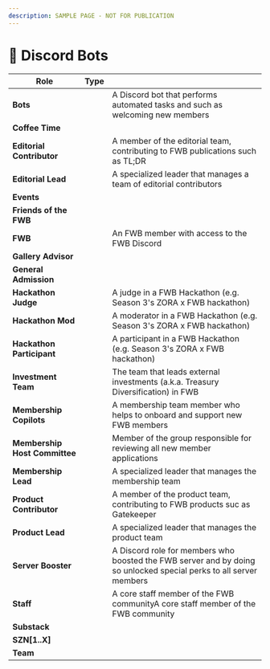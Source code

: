 ```yaml
---
description: SAMPLE PAGE - NOT FOR PUBLICATION
---
```


# 🤖 Discord Bots

<table><thead><tr><th>Role</th><th data-type="select" data-multiple>Type</th><th></th></tr></thead><tbody><tr><td><strong>Bots</strong></td><td></td><td>A Discord bot that performs automated tasks and such as welcoming new members</td></tr><tr><td><strong>Coffee Time</strong></td><td></td><td></td></tr><tr><td><strong>Editorial Contributor</strong></td><td></td><td>A member of the editorial team, contributing to FWB publications such as TL;DR</td></tr><tr><td><strong>Editorial Lead</strong></td><td></td><td>A specialized leader that manages a team of editorial contributors</td></tr><tr><td><strong>Events</strong></td><td></td><td></td></tr><tr><td><strong>Friends of the FWB</strong></td><td></td><td></td></tr><tr><td><strong>FWB</strong></td><td></td><td>An FWB member with access to the FWB Discord</td></tr><tr><td><strong>Gallery Advisor</strong></td><td></td><td></td></tr><tr><td><strong>General Admission</strong></td><td></td><td></td></tr><tr><td><strong>Hackathon Judge</strong></td><td></td><td>A judge in a FWB Hackathon (e.g. Season 3's ZORA x FWB hackathon)</td></tr><tr><td><strong>Hackathon Mod</strong></td><td></td><td>A moderator in a FWB Hackathon (e.g. Season 3's ZORA x FWB hackathon)</td></tr><tr><td><strong>Hackathon Participant</strong></td><td></td><td>A participant in a FWB Hackathon (e.g. Season 3's ZORA x FWB hackathon)</td></tr><tr><td><strong>Investment Team</strong></td><td></td><td>The team that leads external investments (a.k.a. Treasury Diversification) in FWB</td></tr><tr><td><strong>Membership Copilots</strong></td><td></td><td>A membership team member who helps to onboard and support new FWB members</td></tr><tr><td><strong>Membership Host Committee</strong></td><td></td><td>Member of the group responsible for reviewing all new member applications</td></tr><tr><td><strong>Membership Lead</strong></td><td></td><td>A specialized leader that manages the membership team</td></tr><tr><td><strong>Product Contributor</strong></td><td></td><td>A member of the product team, contributing to FWB products suc as Gatekeeper</td></tr><tr><td><strong>Product Lead</strong></td><td></td><td>A specialized leader that manages the product team</td></tr><tr><td><strong>Server Booster</strong></td><td></td><td>A Discord role for members who boosted the FWB server and by doing so unlocked special perks to all server members</td></tr><tr><td><strong>Staff</strong></td><td></td><td>A core staff member of the FWB communityA core staff member of the FWB community</td></tr><tr><td><strong>Substack</strong></td><td></td><td></td></tr><tr><td><strong>SZN[1..X]</strong></td><td></td><td></td></tr><tr><td><strong>Team</strong></td><td></td><td></td></tr></tbody></table>
